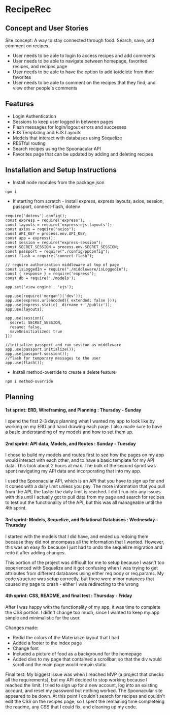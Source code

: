 # RecipeRec

## Concept and User Stories

Site concept: A way to stay connected through food. Search, save, and comment on recipes.

* User needs to be able to login to access recipes and add comments
* User needs to be able to navigate between homepage, favorited recipes, and recipes page
* User needs to be able to have the option to add to/delete from their favorites
* User needs to be able to comment on the recipes that they find, and view other people's comments

## Features

* Login Authentication
* Sessions to keep user logged in between pages
* Flash messages for login/logout errors and successes
* EJS Templating and EJS Layouts
* Models that interact with databases using Sequelize
* RESTful routing
* Search recipes using the Spoonacular API
* Favorites page that can be updated by adding and deleting recipes

## Installation and Setup Instructions

* Install node modules from the package.json
```
npm i
```
* If starting from scratch -  install express, express layouts, axios, session, passport, connect-flash, dotenv
```
require('dotenv').config();
const express = require('express');
const layouts = require('express-ejs-layouts');
const axios = require("axios");
const API_KEY = process.env.API_KEY;
const app = express();
const session = require("express-session");
const SECRET_SESSION = process.env.SECRET_SESSION;
const passport = require("./config/ppConfig");
const flash = require("connect-flash");

// require authorization middleware at top of page
const isLoggedIn = require("./middleware/isLoggedIn");
const { response } = require('express');
const db = require('./models');

app.set('view engine', 'ejs');

app.use(require('morgan')('dev'));
app.use(express.urlencoded({ extended: false }));
app.use(express.static(__dirname + '/public'));
app.use(layouts);

app.use(session({
  secret: SECRET_SESSION,
  resave: false,
  saveUninitialized: true
}))

//initialize passport and run session as middleware
app.use(passport.initialize());
app.use(passport.session());
//flash for temporary messages to the user
app.use(flash());

```
* Install method-override to create a delete feature
```
npm i method-override
```

## Planning
#### 1st sprint: ERD, Wireframing, and Planning : Thursday - Sunday

I spend the first 2-3 days planning what I wanted my app to look like by working on my ERD and hand drawing each page. I also made sure to have a basic understanding of my models and how to set them up. 

#### 2nd sprint: API data, Models, and Routes : Sunday - Tuesday

I chose to build my models and routes first to see how the pages on my app would interact with each other, and to have a basic template for my API data. This took about 2 hours at max. The bulk of the second sprint was spent navigating my API data and incorporating that into my app. 

I used the Spoonacular API, which is an API that you have to sign up for and it comes with a daily limit unless you pay. The more information that you pull from the API, the faster the daily limit is reached. I did't run into any issues with this until I actually got to pull data from my page and search for recipes to test out the functionality of the API, but this was all manageable until the 4th sprint. 

#### 3rd sprint: Models, Sequelize, and Relational Databases : Wednesday - Thursday

I started with the models that I did have, and ended up redoing them because they did not encompass all the information that I wanted. However, this was an easy fix because I just had to undo the sequelize migration and redo it after adding changes. 

This portion of the project was difficult for me to setup because I wasn't too experienced with Sequelize and it got confusing when I was trying to get attributes from different databases using either req.body or req.params. My code structure was setup correctly, but there were minor nuiances that caused my page to crash - either I was redirecting to the wrong 



#### 4th sprint: CSS, README, and final test : Thursday - Friday

After I was happy with the functionality of my app, it was time to complete the CSS portion. I didn't change too much, since I wanted to keep my app simple and minimalistic for the user.  

Changes made:
* Redid the colors of the Materialize layout that I had
* Added a footer to the index page
* Change font
* Included a picture of food as a background for the homepage
* Added divs to my page that contained a scrollbar, so that the div would scroll and the main page would remain static

Final test: My biggest issue was when I reached MVP (a project that checks all the requirements), but my API decided to stop working because I reached the limit. I tried to sign up for a new account, log into an existing account, and reset my password but nothing worked. The Spoonacular site appeared to be down. At this point I couldn't search for recipes and couldn't edit the CSS on the recipes page, so I spent the remaining time completeing the readme, any CSS that I could fix, and cleaning up my code. 












